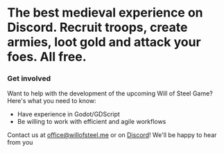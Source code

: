 # The best medieval experience on Discord. Recruit troops, create armies, loot gold and attack your foes. All free.

### Get involved

Want to help with the development of the upcoming Will of Steel Game? Here's what you need to know:

- Have experience in Godot/GDScript
- Be willing to work with efficient and agile workflows

Contact us at office@willofsteel.me or on [Discord](https://willofsteel.me/support)! We'll be happy to hear from you
